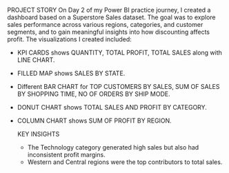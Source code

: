 PROJECT STORY
On Day 2 of my Power BI practice journey, I created a dashboard based on a Superstore Sales dataset. The goal was to explore sales performance across various regions, categories, and customer segments, and to gain meaningful insights into how discounting affects profit.
The visualizations I created included:
- KPI CARDS shows QUANTITY, TOTAL PROFIT, TOTAL SALES along with LINE CHART.
- FILLED MAP shows SALES BY STATE.
- Different BAR CHART for TOP CUSTOMERS BY SALES, SUM OF SALES BY SHOPPING TIME, NO OF ORDERS BY SHIP MODE.
- DONUT CHART shows TOTAL SALES AND PROFIT BY CATEGORY.
- COLUMN CHART shows SUM OF PROFIT BY REGION.


  KEY INSIGHTS
  - The Technology category generated high sales but also had inconsistent 
    profit margins.
  - Western and Central regions were the top contributors to total sales.
